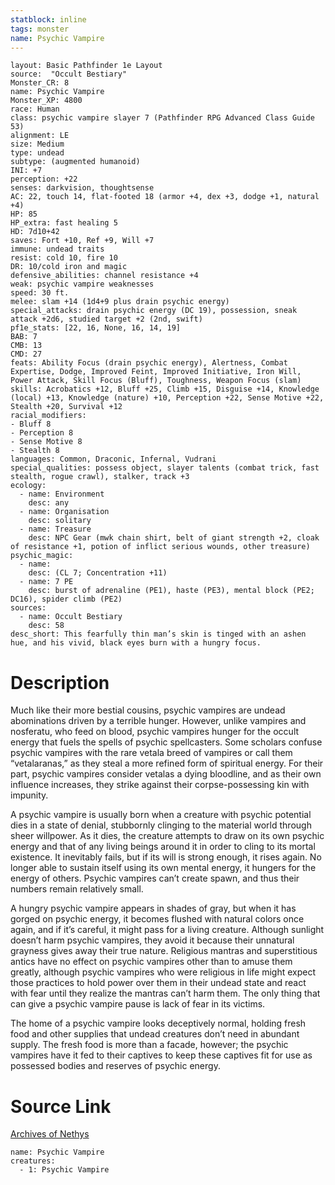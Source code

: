 ```yaml
---
statblock: inline
tags: monster
name: Psychic Vampire
---
```

```statblock
layout: Basic Pathfinder 1e Layout
source:  "Occult Bestiary"
Monster_CR: 8
name: Psychic Vampire
Monster_XP: 4800
race: Human
class: psychic vampire slayer 7 (Pathfinder RPG Advanced Class Guide 53)
alignment: LE
size: Medium
type: undead
subtype: (augmented humanoid)
INI: +7
perception: +22
senses: darkvision, thoughtsense
AC: 22, touch 14, flat-footed 18 (armor +4, dex +3, dodge +1, natural +4)
HP: 85
HP_extra: fast healing 5
HD: 7d10+42
saves: Fort +10, Ref +9, Will +7
immune: undead traits
resist: cold 10, fire 10
DR: 10/cold iron and magic
defensive_abilities: channel resistance +4
weak: psychic vampire weaknesses
speed: 30 ft.
melee: slam +14 (1d4+9 plus drain psychic energy)
special_attacks: drain psychic energy (DC 19), possession, sneak attack +2d6, studied target +2 (2nd, swift)
pf1e_stats: [22, 16, None, 16, 14, 19]
BAB: 7
CMB: 13
CMD: 27
feats: Ability Focus (drain psychic energy), Alertness, Combat Expertise, Dodge, Improved Feint, Improved Initiative, Iron Will, Power Attack, Skill Focus (Bluff), Toughness, Weapon Focus (slam)
skills: Acrobatics +12, Bluff +25, Climb +15, Disguise +14, Knowledge (local) +13, Knowledge (nature) +10, Perception +22, Sense Motive +22, Stealth +20, Survival +12
racial_modifiers:
- Bluff 8
- Perception 8
- Sense Motive 8
- Stealth 8
languages: Common, Draconic, Infernal, Vudrani
special_qualities: possess object, slayer talents (combat trick, fast stealth, rogue crawl), stalker, track +3
ecology:
  - name: Environment
    desc: any
  - name: Organisation
    desc: solitary
  - name: Treasure
    desc: NPC Gear (mwk chain shirt, belt of giant strength +2, cloak of resistance +1, potion of inflict serious wounds, other treasure)
psychic_magic:
  - name:
    desc: (CL 7; Concentration +11)
  - name: 7 PE
    desc: burst of adrenaline (PE1), haste (PE3), mental block (PE2; DC16), spider climb (PE2)
sources:
  - name: Occult Bestiary
    desc: 58
desc_short: This fearfully thin man’s skin is tinged with an ashen hue, and his vivid, black eyes burn with a hungry focus.
```
# Description
Much like their more bestial cousins, psychic vampires are undead abominations driven by a terrible hunger. However, unlike vampires and nosferatu, who feed on blood, psychic vampires hunger for the occult energy that fuels the spells of psychic spellcasters. Some scholars confuse psychic vampires with the rare vetala breed of vampires or call them “vetalaranas,” as they steal a more refined form of spiritual energy. For their part, psychic vampires consider vetalas a dying bloodline, and as their own influence increases, they strike against their corpse-possessing kin with impunity.

A psychic vampire is usually born when a creature with psychic potential dies in a state of denial, stubbornly clinging to the material world through sheer willpower. As it dies, the creature attempts to draw on its own psychic energy and that of any living beings around it in order to cling to its mortal existence. It inevitably fails, but if its will is strong enough, it rises again. No longer able to sustain itself using its own mental energy, it hungers for the energy of others. Psychic vampires can’t create spawn, and thus their numbers remain relatively small.

A hungry psychic vampire appears in shades of gray, but when it has gorged on psychic energy, it becomes flushed with natural colors once again, and if it’s careful, it might pass for a living creature. Although sunlight doesn’t harm psychic vampires, they avoid it because their unnatural grayness gives away their true nature. Religious mantras and superstitious antics have no effect on psychic vampires other than to amuse them greatly, although psychic vampires who were religious in life might expect those practices to hold power over them in their undead state and react with fear until they realize the mantras can’t harm them. The only thing that can give a psychic vampire pause is lack of fear in its victims.

The home of a psychic vampire looks deceptively normal, holding fresh food and other supplies that undead creatures don’t need in abundant supply. The fresh food is more than a facade, however; the psychic vampires have it fed to their captives to keep these captives fit for use as possessed bodies and reserves of psychic energy.
# Source Link
[Archives of Nethys](https://aonprd.com/MonsterDisplay.aspx?ItemName=Psychic%20Vampire)
```encounter-table
name: Psychic Vampire
creatures:
  - 1: Psychic Vampire
```
